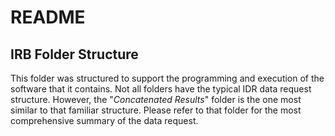 # README

## IRB Folder Structure

This folder was structured to support the programming and execution of the software that it contains. Not all folders have the typical IDR data request structure. However, the "*Concatenated Results*" folder is the one most similar to that familiar structure. Please refer to that folder for the most comprehensive summary of the data request.
